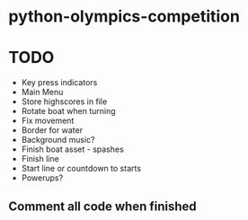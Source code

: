 # python-olympics-competition

# TODO

* Key press indicators
* Main Menu
* Store highscores in file
* Rotate boat when turning
* Fix movement
* Border for water
* Background music?
* Finish boat asset - spashes
* Finish line
* Start line or countdown to starts
* Powerups?

## Comment all code when finished